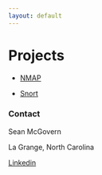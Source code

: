 ```yaml
---
layout: default
---
```

# Projects
* [NMAP](./nmap/index.md)

* [Snort](./snort/index.md)
















### Contact
Sean McGovern

La Grange, North Carolina 

[Linkedin](https://www.linkedin.com/in/sean-mcgovern-310457272/) 







